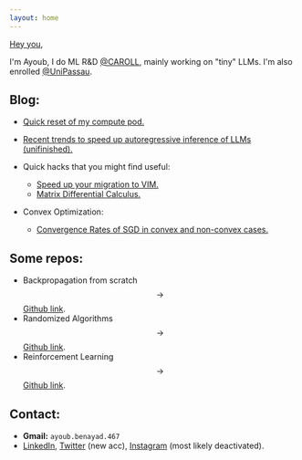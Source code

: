 ```yaml
---
layout: home
---
```


[Hey you](https://www.youtube.com/watch?v=c-MU_5VkjtE), 

I'm Ayoub, I do ML R&D [@CAROLL](https://ca-roll.github.io/), mainly working on "tiny" LLMs. 
I'm also enrolled [@UniPassau](https://www.uni-passau.de/en/msc-compmaths). 

## Blog:
* [Quick reset of my compute pod.](/blogs/container)
<!-- [Investigating Kronecker Products as  xx](/blogs/distill/main.pdf) -->
* [Recent trends to speed up autoregressive inference of LLMs (unifinished).](/blogs/fastinference)
* Quick hacks that you might find useful: 
    * [Speed up your migration to VIM.](/blogs/vim)
    * [Matrix Differential Calculus.](/blogs/enter_the_matrix)

* Convex Optimization:
  * [Convergence Rates of SGD in convex and non-convex cases.](/blogs/SGD)

## Some repos:
* Backpropagation from scratch $$\rightarrow$$ [Github link](https://github.com/eigenAyoub/check-your-gradients).
* Randomized Algorithms $$\rightarrow$$ [Github link](https://github.com/eigenAyoub/randomised-algorithms). 
* Reinforcement Learning $$\rightarrow$$ [Github link](https://github.com/eigenAyoub/reinforcement-learning).

## Contact:

* **Gmail:** `ayoub.benayad.467`
* [LinkedIn](https://www.linkedin.com/in/benayad/),
[Twitter](https://www.twitter.com/benayad_) (new acc),
[Instagram](https://www.instagram.com/curl.ayoub/) (most likely deactivated).
